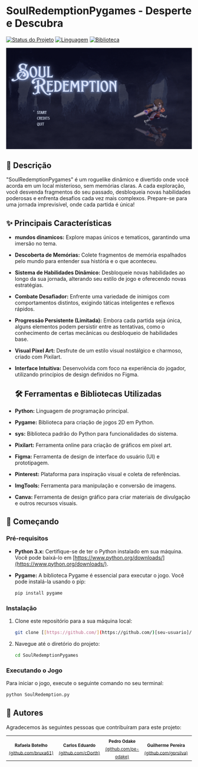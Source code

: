 # SoulRedemptionPygames - Desperte e Descubra

[![Status do Projeto](https://img.shields.io/badge/Status-Em%20Desenvolvimento-yellow)](https://github.com/[seu-usuario]/[seu-repositorio]/projects/)
[![Linguagem](https://img.shields.io/badge/Linguagem-Python-blue)](https://www.python.org/)
[![Biblioteca](https://img.shields.io/badge/Biblioteca-Pygame-brightgreen)](https://www.pygame.org/)

<img src="telaInicial.png" alt="Exemplo imagem">

## 📜 Descrição

"SoulRedemptionPygames" é um roguelike dinâmico e divertido onde você acorda em um local misterioso, sem memórias claras. A cada exploração, você desvenda fragmentos do seu passado, desbloqueia novas habilidades poderosas e enfrenta desafios cada vez mais complexos. Prepare-se para uma jornada imprevisível, onde cada partida é única!

## ✨ Principais Características

* **mundos dinamicos:** Explore mapas únicos e tematicos, garantindo uma imersão no tema.
* **Descoberta de Memórias:** Colete fragmentos de memória espalhados pelo mundo para entender sua história e o que aconteceu.
* **Sistema de Habilidades Dinâmico:** Desbloqueie novas habilidades ao longo da sua jornada, alterando seu estilo de jogo e oferecendo novas estratégias.
* **Combate Desafiador:** Enfrente uma variedade de inimigos com comportamentos distintos, exigindo táticas inteligentes e reflexos rápidos.
* **Progressão Persistente (Limitada):** Embora cada partida seja única, alguns elementos podem persistir entre as tentativas, como o conhecimento de certas mecânicas ou desbloqueio de habilidades base.
* **Visual Pixel Art:** Desfrute de um estilo visual nostálgico e charmoso, criado com Pixilart.
* **Interface Intuitiva:** Desenvolvida com foco na experiência do jogador, utilizando princípios de design definidos no Figma.

  ## 🛠️ Ferramentas e Bibliotecas Utilizadas

* **Python:** Linguagem de programação principal.
* **Pygame:** Biblioteca para criação de jogos 2D em Python.
* **sys:** Biblioteca padrão do Python para funcionalidades do sistema.
* **Pixilart:** Ferramenta online para criação de gráficos em pixel art.
* **Figma:** Ferramenta de design de interface do usuário (UI) e prototipagem.
* **Pinterest:** Plataforma para inspiração visual e coleta de referências.
* **ImgTools:** Ferramenta para manipulação e conversão de imagens.
* **Canva:** Ferramenta de design gráfico para criar materiais de divulgação e outros recursos visuais.

## 🚀 Começando

### Pré-requisitos

* **Python 3.x:** Certifique-se de ter o Python instalado em sua máquina. Você pode baixá-lo em [https://www.python.org/downloads/](https://www.python.org/downloads/).
* **Pygame:** A biblioteca Pygame é essencial para executar o jogo. Você pode instalá-la usando o pip:

    ```bash
    pip install pygame
    ```

### Instalação

1.  Clone este repositório para a sua máquina local:

    ```bash
    git clone [[https://github.com/](https://github.com/)[seu-usuario]/[seu-repositorio].git](https://github.com/Dronato/SoulRedemptionPygames.git)
    ```

2.  Navegue até o diretório do projeto:

    ```bash
    cd SoulRedemptionPygames
    ```

### Executando o Jogo

Para iniciar o jogo, execute o seguinte comando no seu terminal:

```bash
python SoulRedemption.py
```
## 🤝 Autores

Agradecemos às seguintes pessoas que contribuíram para este projeto:

<table>
  <tr>
    <td align="center">
        <sub>
          <b>Rafaela Botelho</b>
          <br>
          <a href="https://github.com/bruxa61">(github.com/bruxa61)</a>
        </sub>
    </td>
    <td align="center">
        <sub>
          <b>Carlos Eduardo</b>
          <br>
          <a href="https://github.com/cDorth">(github.com/cDorth)</a>
        </sub>
    </td>
    <td align="center">
        <sub>
          <b>Pedro Odake</b>
          <br>
         <a href="https://github.com/pe-odake">(github.com/pe-odake)</a>
        </sub>
    </td>
    <td align="center">
        <sub>
          <b>Guilherme Pereira</b>
           <br>
          <a href="https://github.com/gprsilva">(github.com/gprsilva)</a>
        </sub>
    </td>
    <td align="center">
        <sub>
          <b>Bruna Barboza</b>
           <br>
          <a href="https://github.com/brubsb">(github.com/brubsb)</a>
        </sub>
    </td>
    <td align="center">
        <sub>
          <b>Davi Torralvo</b>
           <br>
         <a href="https://github.com/DaviTorralvo">(github.com/DaviTorralvo)</a>
        </sub>
    </td>
    <td align="center">
        <sub>
          <b>Raí Carvalho</b>
           <br>
          <a href="https://github.com/Rai123100">(github.com/Rai123100)</a>
        </sub>
    </td>
        <td align="center">
        <sub>
          <b>Arthur Américo</b>
          <br>
         <a href="https://github.com/intentdoor">(github.com/intentdoor)</a>
        </sub>
    </td>
        <td align="center">
        <sub>
          <b>Matheus Vicente</b>
           <br>
          <a href="https://github.com/vicenteruedamatheus">(github.com/vicenteruedamatheus)</a>
        </sub>
    </td>
  </tr>
</table>

